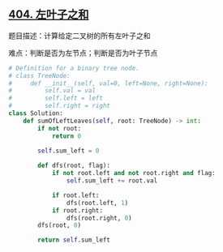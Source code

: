 ## [404. 左叶子之和](https://leetcode-cn.com/problems/sum-of-left-leaves/)

题目描述：计算给定二叉树的所有左叶子之和

难点：判断是否为左节点；判断是否为叶子节点

```python
# Definition for a binary tree node.
# class TreeNode:
#     def __init__(self, val=0, left=None, right=None):
#         self.val = val
#         self.left = left
#         self.right = right
class Solution:
    def sumOfLeftLeaves(self, root: TreeNode) -> int:
        if not root:
            return 0
        
        self.sum_left = 0

        def dfs(root, flag):
            if not root.left and not root.right and flag:
                self.sum_left += root.val

            if root.left:
                dfs(root.left, 1)
            if root.right:
                dfs(root.right, 0)
        dfs(root, 0)

        return self.sum_left
```

